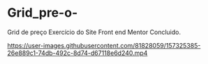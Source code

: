 # Grid_pre-o-
Grid de preço 
Exercício do Site Front end Mentor Concluido.

https://user-images.githubusercontent.com/81828059/157325385-26e889c1-74db-492c-8d74-d67118e6d240.mp4

